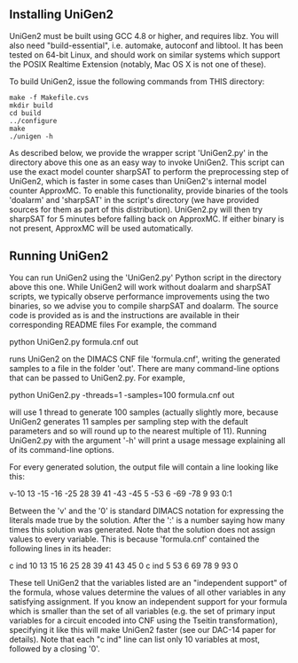 Installing UniGen2
------------------

UniGen2 must be built using GCC 4.8 or higher, and requires libz. You will also need "build-essential", i.e. automake, autoconf and libtool. It has been tested on 64-bit Linux, and should work on similar systems which support the POSIX Realtime Extension (notably, Mac OS X is not one of these).

To build UniGen2, issue the following commands from THIS directory:

```
make -f Makefile.cvs
mkdir build
cd build
../configure
make
./unigen -h
```

As described below, we provide the wrapper script 'UniGen2.py' in the directory above this one as an easy way to invoke UniGen2. This script can use the exact model counter sharpSAT to perform the preprocessing step of UniGen2, which is faster in some cases than UniGen2's internal model counter ApproxMC. To enable this functionality, provide binaries of the tools 'doalarm' and 'sharpSAT' in the script's directory (we have provided sources for them as part of this distribution). UniGen2.py will then try sharpSAT for 5 minutes before falling back on ApproxMC. If either binary is not present, ApproxMC will be used automatically.


Running UniGen2
---------------

You can run UniGen2 using the 'UniGen2.py' Python script in the directory above this one.
While UniGen2 will work without doalarm and sharpSAT scripts, we typically observe performance improvements using the two binaries, so we advise you to compile 
sharpSAT and doalarm. The source code is provided as is and the instructions are available in their corresponding README files
For example, the command

python UniGen2.py formula.cnf out

runs UniGen2 on the DIMACS CNF file 'formula.cnf', writing the generated samples to a file in the folder 'out'.
There are many command-line options that can be passed to UniGen2.py. For example,

python UniGen2.py -threads=1 -samples=100 formula.cnf out

will use 1 thread to generate 100 samples (actually slightly more, because UniGen2 generates 11 samples per sampling step with the default parameters and so will round up to the nearest multiple of 11). Running UniGen2.py with the argument '-h' will print a usage message explaining all of its command-line options.

For every generated solution, the output file will contain a line looking like this:

v-10 13 -15 -16 -25 28 39 41 -43 -45 5 -53 6 -69 -78 9 93 0:1

Between the 'v' and the '0' is standard DIMACS notation for expressing the literals made true by the solution. After the ':' is a number saying how many times this solution was generated. Note that the solution does not assign values to every variable. This is because 'formula.cnf' contained the following lines in its header:

c ind 10 13 15 16 25 28 39 41 43 45 0
c ind 5 53 6 69 78 9 93 0

These tell UniGen2 that the variables listed are an "independent support" of the formula, whose values determine the values of all other variables in any satisfying assignment. If you know an independent support for your formula which is smaller than the set of all variables (e.g. the set of primary input variables for a circuit encoded into CNF using the Tseitin transformation), specifying it like this will make UniGen2 faster (see our DAC-14 paper for details). Note that each "c ind" line can list only 10 variables at most, followed by a closing '0'.
